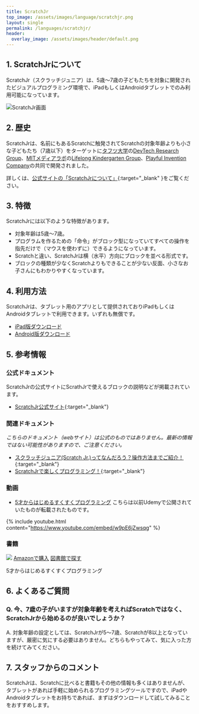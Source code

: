 ```yaml
---
title: ScratchJr
top_image: /assets/images/language/scratchjr.png
layout: single
permalink: /languages/scratchjr/
header:
  overlay_image: /assets/images/header/default.png
---
```

## 1. ScratchJrについて
ScratchJr（スクラッチジュニア）は、5歳〜7歳の子どもたちを対象に開発されたビジュアルプログラミング環境で、iPadもしくはAndroidタブレットでのみ利用可能になっています。

![ScratchJr画面](/assets/images/screen/scratchjr.png)

## 2. 歴史
ScratchJrは、名前にもあるScratchに触発されてScratchの対象年齢よりも小さな子どもたち（7歳以下）をターゲットに[タフツ大学](https://www.tufts.edu)の[DevTech Research Group](https://sites.tufts.edu/devtech/)、[MITメディアラボ](https://www.media.mit.edu)の[Lifelong Kindergarten Group](https://www.media.mit.edu/groups/lifelong-kindergarten/overview/)、[Playful Invention Company](https://www.playfulinvention.com)の共同で開発されました。

詳しくは、[公式サイトの「ScratchJrについて」](https://www.scratchjr.org/about/info){:target="_blank" }をご覧ください。

## 3. 特徴
ScratchJrには以下のような特徴があります。

- 対象年齢は5歳〜7歳。
- プログラムを作るための「命令」がブロック型になっていてすべての操作を指先だけで（マウスを使わずに）できるようになっています。
- Scratchと違い、ScratchJrは横（水平）方向にブロックを並べる形式です。
- ブロックの種類が少なくScratchよりもできることが少ない反面、小さなお子さんにもわかりやすくなっています。

## 4. 利用方法
ScratchJrは、タブレット用のアプリとして提供されておりiPadもしくはAndroidタブレットで利用できます。いずれも無償です。

- [iPad版ダウンロード](https://apps.apple.com/jp/app/scratchjr/id895485086)
- [Android版ダウンロード](https://play.google.com/store/apps/details?id=org.scratchjr.android)


## 5. 参考情報
### 公式ドキュメント
ScratchJrの公式サイトにScrathJrで使えるブロックの説明などが掲載されています。

- [ScratchJr公式サイト](https://www.scratchjr.org/){:target="_blank"}

### 関連ドキュメント
_こちらのドキュメント（webサイト）は公式のものではありません。最新の情報ではない可能性がありますので、ご注意ください。_

- [スクラッチジュニア(Scratch Jr.)ってなんだろう？操作方法までご紹介！](https://www.kids-mirai.jp/event_content/column-scratchjr){:target="_blank"}
- [ScratchJrで楽しくプログラミング！](https://www.fun-scratchjr.com/activity/){:target="_blank"}

### 動画
- [5才からはじめるすくすくプログラミング](https://www.youtube.com/watch?v=w9pE6jZwsqg&list=PLthT4KrjYnXV6yCK16TafYx7BIljLpxWl)
こちらは以前Udemyで公開されていたものが転載されたものです。

{% include youtube.html content="https://www.youtube.com/embed/w9pE6jZwsqg" %}

### 書籍
<div class="bookshelf">
	<div class="book">
		<img class="cover" src="https://cover.openbd.jp/9784822297619.jpg">
		<a class="btn amazon" href="https://amazon.jp/dp/4822297616" target="blank">Amazonで購入</a>
		<a class="btn library" href="https://calil.jp/book/4822297616" target="blank">図書館で探す</a>
		<p class="title">5才からはじめるすくすくプログラミング</p>
	</div>
</div>

## 6. よくあるご質問
### Q. 今、7歳の子がいますが対象年齢を考えればScratchではなく、ScratchJrから始めるのが良いでしょうか？
A. 対象年齢の設定としては、ScratchJrが5〜7歳、Scratchが8以上となっていますが、厳密に気にする必要はありません。どちらもやってみて、気に入った方を続けてみてください。

## 7. スタッフからのコメント
ScratchJrは、Scratchに比べると書籍もその他の情報も多くはありませんが、タブレットがあれば手軽に始められるプログラミングツールですので、iPadやAndroidタブレットをお持ちであれば、まずはダウンロードして試してみることをおすすめします。
